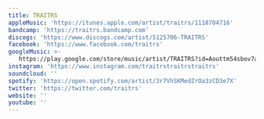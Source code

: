 ```yaml
---
title: TRAITRS
appleMusic: 'https://itunes.apple.com/artist/traitrs/1118704716'
bandcamp: 'https://traitrs.bandcamp.com'
discogs: 'https://www.discogs.com/artist/5125706-TRAITRS'
facebook: 'https://www.facebook.com/traitrs'
googleMusic: >-
   https://play.google.com/store/music/artist/TRAITRS?id=Aouttm54sbov7aghcfx6z5pyr4i
instagram: 'https://www.instagram.com/traitrstraitrstraitrs'
soundcloud: ''
spotify: 'https://open.spotify.com/artist/3r7VhSKMedZrOa3zCD3e7X'
twitter: 'https://twitter.com/traitrs'
website: ''
youtube: ''
---
```

